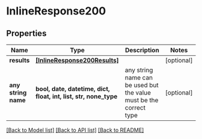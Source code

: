 # InlineResponse200


## Properties
Name | Type | Description | Notes
------------ | ------------- | ------------- | -------------
**results** | [**[InlineResponse200Results]**](InlineResponse200Results.md) |  | [optional] 
**any string name** | **bool, date, datetime, dict, float, int, list, str, none_type** | any string name can be used but the value must be the correct type | [optional]

[[Back to Model list]](../README.md#documentation-for-models) [[Back to API list]](../README.md#documentation-for-api-endpoints) [[Back to README]](../README.md)



